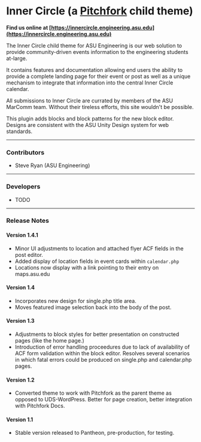 # Inner Circle (a [Pitchfork](https://github.com/asuengineering/pitchfork) child theme)

**Find us online at [https://innercircle.engineering.asu.edu](https://innercircle.engineering.asu.edu)**

The Inner Circle child theme for ASU Engineering is our web solution to provide community-driven events information to the engineering students at-large.

It contains features and documentation allowing end users the ability to provide a complete landing page for their event or post as well as a unique mechanism to integrate that information into the central Inner Circle calendar. 

All submissions to Inner Circle are currated by members of the ASU MarComm team. Without their tireless efforts, this site wouldn't be possible.

This plugin adds blocks and block patterns for the new block editor. Designs are consistent with the ASU Unity Design system for web standards. 

<hr>

### Contributors ### 

- Steve Ryan (ASU Engineering)

<hr>

### Developers ### 

- TODO

<hr>

### Release Notes

#### Version 1.4.1

- Minor UI adjustments to location and attached flyer ACF fields in the post editor. 
- Added display of location fields in event cards within `calendar.php`
- Locations now display with a link pointing to their entry on maps.asu.edu 

#### Version 1.4

- Incorporates new design for single.php title area. 
- Moves featured image selection back into the body of the post. 

#### Version 1.3

- Adjustments to block styles for better presentation on constructed pages (like the home page.)
- Introduction of error handling proceedures due to lack of availability of ACF form validation within the block editor. Resolves several scenarios in which fatal errors could be produced on single.php and calendar.php pages.

#### Version 1.2

- Converted theme to work with Pitchfork as the parent theme as opposed to UDS-WordPress. Better for page creation, better integration with Pitchfork Docs.

#### Version 1.1

- Stable version released to Pantheon, pre-production, for testing.